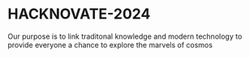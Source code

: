 # HACKNOVATE-2024
Our purpose is to link traditonal knowledge and modern technology to provide everyone a chance to explore the marvels of cosmos
